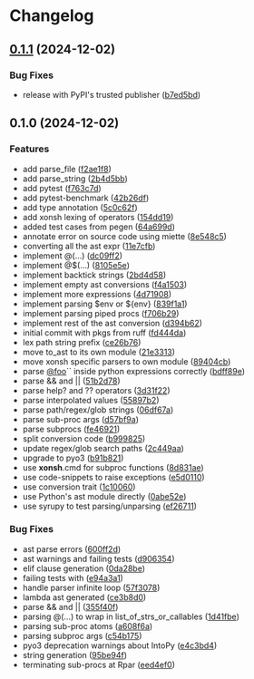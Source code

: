 # Changelog

## [0.1.1](https://github.com/jnoortheen/xonsh-rd-parser/compare/v0.1.0...v0.1.1) (2024-12-02)


### Bug Fixes

* release with PyPI's trusted publisher ([b7ed5bd](https://github.com/jnoortheen/xonsh-rd-parser/commit/b7ed5bd8f4b54674a0615475d8c5c1e638b9451a))

## 0.1.0 (2024-12-02)


### Features

* add parse_file ([f2ae1f8](https://github.com/jnoortheen/xonsh-rd-parser/commit/f2ae1f84767da0f401e566cb73ef15d071c9c786))
* add parse_string ([2b4d5bb](https://github.com/jnoortheen/xonsh-rd-parser/commit/2b4d5bb9dc19b5e87aa85a41ce4d06b01d14b495))
* add pytest ([f763c7d](https://github.com/jnoortheen/xonsh-rd-parser/commit/f763c7d6fe306ef31a39d3a2645a6cbffe5721c4))
* add pytest-benchmark ([42b26df](https://github.com/jnoortheen/xonsh-rd-parser/commit/42b26dfc20ab46917d29e9b10f08c7d8567ff90a))
* add type annotation ([5c0c62f](https://github.com/jnoortheen/xonsh-rd-parser/commit/5c0c62fd1a2e2421ac6ac00f761584468a8a0503))
* add xonsh lexing of operators ([154dd19](https://github.com/jnoortheen/xonsh-rd-parser/commit/154dd1984a6b0d97edd725bbc0e1b288087b4985))
* added test cases from pegen ([64a699d](https://github.com/jnoortheen/xonsh-rd-parser/commit/64a699d39c9f6eac6feb985cdff6f921942021b4))
* annotate error on source code using miette ([8e548c5](https://github.com/jnoortheen/xonsh-rd-parser/commit/8e548c575ee6494bfa5ab1e3feb2a7161df8200d))
* converting all the ast expr ([11e7cfb](https://github.com/jnoortheen/xonsh-rd-parser/commit/11e7cfb4084f94037fb48a1d3f83c025a0beba90))
* implement @(...) ([dc09ff2](https://github.com/jnoortheen/xonsh-rd-parser/commit/dc09ff25cfc7587a78549897c8eb53d77c553e78))
* implement @$(...) ([8105e5e](https://github.com/jnoortheen/xonsh-rd-parser/commit/8105e5e34fe40e6eacff2fc7ff7d26df53b7fc7c))
* implement backtick strings ([2bd4d58](https://github.com/jnoortheen/xonsh-rd-parser/commit/2bd4d583225095346c3ccae2debb8a12c7e0ad17))
* implement empty ast conversions ([f4a1503](https://github.com/jnoortheen/xonsh-rd-parser/commit/f4a1503c7d70de18d39f215bfe2bce403e535197))
* implement more expressions ([4d71908](https://github.com/jnoortheen/xonsh-rd-parser/commit/4d719085d92ead1b0797d0e42c1eee9c40fe9630))
* implement parsing $env or ${env} ([839f1a1](https://github.com/jnoortheen/xonsh-rd-parser/commit/839f1a13f71419741fe53197d9894466e3f2941c))
* implement parsing piped procs ([f706b29](https://github.com/jnoortheen/xonsh-rd-parser/commit/f706b29be7fe14f02e40399545ea8399a465405e))
* implement rest of the ast conversion ([d394b62](https://github.com/jnoortheen/xonsh-rd-parser/commit/d394b62e01ce81a88fd7cf75ff2a25b53d5dd413))
* initial commit with pkgs from ruff ([fd444da](https://github.com/jnoortheen/xonsh-rd-parser/commit/fd444daee6947c95e89ea57a6c6cbcdddf85fa64))
* lex path string prefix ([ce26b76](https://github.com/jnoortheen/xonsh-rd-parser/commit/ce26b76ffbd5a8bbe0a5ca0dac6e8ac34410c12a))
* move to_ast to its own module ([21e3313](https://github.com/jnoortheen/xonsh-rd-parser/commit/21e33138e63522416554721736fba3b751ed1cfd))
* move xonsh specific parsers to own module ([89404cb](https://github.com/jnoortheen/xonsh-rd-parser/commit/89404cb20a21648371c18b0cc7460329811b24fb))
* parse [@foo](https://github.com/foo)`` inside python expressions correctly ([bdff89e](https://github.com/jnoortheen/xonsh-rd-parser/commit/bdff89ec60f81c5028c1f0e204b3ef1e1a2301be))
* parse && and || ([51b2d78](https://github.com/jnoortheen/xonsh-rd-parser/commit/51b2d78f7a1f285ce884c0253736e9ca7dce6c78))
* parse help? and ?? operators ([3d31f22](https://github.com/jnoortheen/xonsh-rd-parser/commit/3d31f225a39bd1d6db06a54dd68a877ccb136a76))
* parse interpolated values ([55897b2](https://github.com/jnoortheen/xonsh-rd-parser/commit/55897b2ab122b29db2f7a7e89d1d286863a0ec2a))
* parse path/regex/glob strings ([06df67a](https://github.com/jnoortheen/xonsh-rd-parser/commit/06df67acf80c0432a89b3fd813d394582717b752))
* parse sub-proc args ([d57bf9a](https://github.com/jnoortheen/xonsh-rd-parser/commit/d57bf9adcd7e428e4ec26a542b34e5fecb984c2f))
* parse subprocs ([fe46921](https://github.com/jnoortheen/xonsh-rd-parser/commit/fe469215d105ea5270fbfb41621cbaa4db2cdb47))
* split conversion code ([b999825](https://github.com/jnoortheen/xonsh-rd-parser/commit/b999825de057fb3f7ab230333534654f006043ce))
* update regex/glob search paths ([2c449aa](https://github.com/jnoortheen/xonsh-rd-parser/commit/2c449aa672afc4dcbba9d8ee5f7fd7a5c56024b5))
* upgrade to pyo3 ([b91b821](https://github.com/jnoortheen/xonsh-rd-parser/commit/b91b821e70a06019ff21e8938b0f730b1a31fa3c))
* use __xonsh__.cmd for subproc functions ([8d831ae](https://github.com/jnoortheen/xonsh-rd-parser/commit/8d831ae6a418997dda0a4406c993fb5e0d5d7942))
* use code-snippets to raise exceptions ([e5d0110](https://github.com/jnoortheen/xonsh-rd-parser/commit/e5d0110535711c0fc729117fdda0059f7844161a))
* use conversion trait ([1c10060](https://github.com/jnoortheen/xonsh-rd-parser/commit/1c100609e5cf68120d91a3ac4c74d5bbd41b8647))
* use Python's ast module directly ([0abe52e](https://github.com/jnoortheen/xonsh-rd-parser/commit/0abe52eb3488c1dc03c21f56a87f28592b68c17c))
* use syrupy to test parsing/unparsing ([ef26711](https://github.com/jnoortheen/xonsh-rd-parser/commit/ef26711ca133e96753c97db507b9de4a8279cffa))


### Bug Fixes

* ast parse errors ([600ff2d](https://github.com/jnoortheen/xonsh-rd-parser/commit/600ff2d110bb638949b62e16c5be302d4ea28f34))
* ast warnings and failing tests ([d906354](https://github.com/jnoortheen/xonsh-rd-parser/commit/d906354bdf46bf3b0796576494ded53e299fec27))
* elif clause generation ([0da28be](https://github.com/jnoortheen/xonsh-rd-parser/commit/0da28be30a689f89b151af42eead3b98b4f8e7c9))
* failing tests with ([e94a3a1](https://github.com/jnoortheen/xonsh-rd-parser/commit/e94a3a1f4cb477b65f149a8e5fa09c0f4bbac071))
* handle parser infinite loop ([57f3078](https://github.com/jnoortheen/xonsh-rd-parser/commit/57f307846af3926468102b504c7afd5daca61ae5))
* lambda ast generated ([ce3b8d0](https://github.com/jnoortheen/xonsh-rd-parser/commit/ce3b8d0a92538b62053ea12623840c3249a946b4))
* parse && and || ([355f40f](https://github.com/jnoortheen/xonsh-rd-parser/commit/355f40f73d9d86c5c4a77232f98cd572d8fa6b4f))
* parsing @(...) to wrap in list_of_strs_or_callables ([1d41fbe](https://github.com/jnoortheen/xonsh-rd-parser/commit/1d41fbe5a0437ca18a88a71f30d9494627691262))
* parsing sub-proc atoms ([a608f6a](https://github.com/jnoortheen/xonsh-rd-parser/commit/a608f6a5c4de7f0a1c9448f407cde3f53af7cb84))
* parsing subproc args ([c54b175](https://github.com/jnoortheen/xonsh-rd-parser/commit/c54b175627de5db5bd702029d8ae0a70c1ffb68b))
* pyo3 deprecation warnings about IntoPy ([e4c3bd4](https://github.com/jnoortheen/xonsh-rd-parser/commit/e4c3bd43624bd89ef5b63a50f9904dca3dc5b17e))
* string generation ([95be94f](https://github.com/jnoortheen/xonsh-rd-parser/commit/95be94f3dea04d7001c5ba418ebb4ad175157585))
* terminating sub-procs at Rpar ([eed4ef0](https://github.com/jnoortheen/xonsh-rd-parser/commit/eed4ef08136ca3ebdbab38cc16c5e3a2a917297a))
